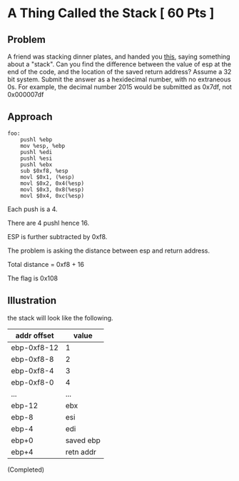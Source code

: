 # A Thing Called the Stack [ 60 Pts ]

## Problem

A friend was stacking dinner plates, and handed you [this](./assembly.s), saying something about a "stack". Can you find the difference between the value of esp at the end of the code, and the location of the saved return address? Assume a 32 bit system. Submit the answer as a hexidecimal number, with no extraneous 0s. For example, the decimal number 2015 would be submitted as 0x7df, not 0x000007df

## Approach

```
foo:
    pushl %ebp
    mov %esp, %ebp
    pushl %edi
    pushl %esi
    pushl %ebx
    sub $0xf8, %esp
    movl $0x1, (%esp)
    movl $0x2, 0x4(%esp)
    movl $0x3, 0x8(%esp)
    movl $0x4, 0xc(%esp)
```

Each push is a 4.

There are 4 pushl hence 16.

ESP is further subtracted by 0xf8.

The problem is asking the distance between esp and return address.

Total distance = 0xf8 + 16

The flag is 0x108

## Illustration

the stack will look like the following.

|addr offset| value |
|-----|-----|
|ebp-0xf8-12|1|
|ebp-0xf8-8|2|
|ebp-0xf8-4|3|
|ebp-0xf8-0|4|
|...|...|
|ebp-12|ebx|
|ebp-8|esi|
|ebp-4|edi|
|ebp+0|saved ebp|
|ebp+4|retn addr|

(Completed)

